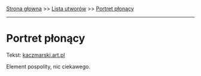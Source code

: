 [Strona głowna](../index.md) >> [Lista utworów](../list.md) >> [Portret płonący](455.md)

---

# Portret płonący

Tekst: [kaczmarski.art.pl](https://www.kaczmarski.art.pl/tworczosc/wiersze/portret-plonacy/)

Element pospolity, nic ciekawego.